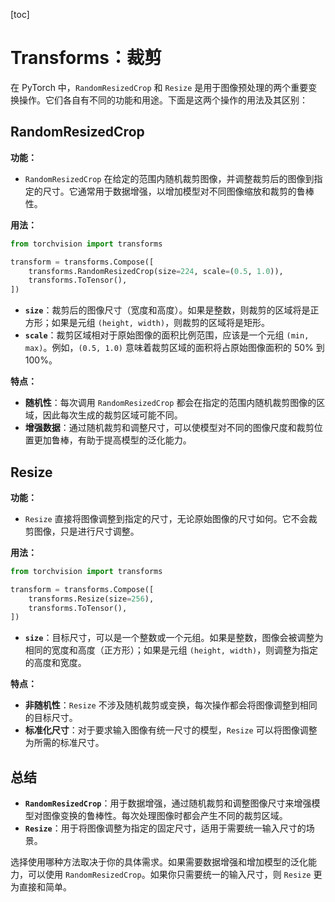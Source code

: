 [toc]

# Transforms：裁剪

在 PyTorch 中，`RandomResizedCrop` 和 `Resize` 是用于图像预处理的两个重要变换操作。它们各自有不同的功能和用途。下面是这两个操作的用法及其区别：

## RandomResizedCrop

**功能：**

- `RandomResizedCrop` 在给定的范围内随机裁剪图像，并调整裁剪后的图像到指定的尺寸。它通常用于数据增强，以增加模型对不同图像缩放和裁剪的鲁棒性。

**用法：**
```python
from torchvision import transforms

transform = transforms.Compose([
    transforms.RandomResizedCrop(size=224, scale=(0.5, 1.0)),
    transforms.ToTensor(),
])
```
- **`size`**：裁剪后的图像尺寸（宽度和高度）。如果是整数，则裁剪的区域将是正方形；如果是元组 `(height, width)`，则裁剪的区域将是矩形。
- **`scale`**：裁剪区域相对于原始图像的面积比例范围，应该是一个元组 `(min, max)`。例如，`(0.5, 1.0)` 意味着裁剪区域的面积将占原始图像面积的 50% 到 100%。

**特点：**
- **随机性**：每次调用 `RandomResizedCrop` 都会在指定的范围内随机裁剪图像的区域，因此每次生成的裁剪区域可能不同。
- **增强数据**：通过随机裁剪和调整尺寸，可以使模型对不同的图像尺度和裁剪位置更加鲁棒，有助于提高模型的泛化能力。

## Resize

**功能：**
- `Resize` 直接将图像调整到指定的尺寸，无论原始图像的尺寸如何。它不会裁剪图像，只是进行尺寸调整。

**用法：**
```python
from torchvision import transforms

transform = transforms.Compose([
    transforms.Resize(size=256),
    transforms.ToTensor(),
])
```
- **`size`**：目标尺寸，可以是一个整数或一个元组。如果是整数，图像会被调整为相同的宽度和高度（正方形）；如果是元组 `(height, width)`，则调整为指定的高度和宽度。

**特点：**
- **非随机性**：`Resize` 不涉及随机裁剪或变换，每次操作都会将图像调整到相同的目标尺寸。
- **标准化尺寸**：对于要求输入图像有统一尺寸的模型，`Resize` 可以将图像调整为所需的标准尺寸。

## 总结

- **`RandomResizedCrop`**：用于数据增强，通过随机裁剪和调整图像尺寸来增强模型对图像变换的鲁棒性。每次处理图像时都会产生不同的裁剪区域。
- **`Resize`**：用于将图像调整为指定的固定尺寸，适用于需要统一输入尺寸的场景。

选择使用哪种方法取决于你的具体需求。如果需要数据增强和增加模型的泛化能力，可以使用 `RandomResizedCrop`。如果你只需要统一的输入尺寸，则 `Resize` 更为直接和简单。
